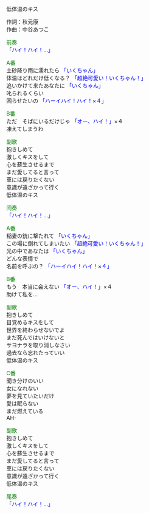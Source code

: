 低体温のキス  
  
作詞：秋元康  
作曲：中谷あつこ  
  
<font color=green>前奏</font>  
<font color=blue>「ハイ！ハイ！…」</font>   
  
<font color=green>A番</font>  
土砂降り雨に濡れたら <font color=blue>「いくちゃん」</font>  
体温はどれだけ低くなる？ <font color=blue>「超絶可愛い！いくちゃん！」</font>   
追いかけて来たあなたに <font color=blue>「いくちゃん」</font>  
叱られるくらい  
困らせたいの <font color=blue>「ハーイハイ！ハイ！×４」</font>   
  
<font color=green>B番</font>  
ただ　そばにいるだけじゃ <font color=blue>「オー、ハイ！」</font>×４   
凍えてしまうわ  
  
<font color=green>副歌</font>  
抱きしめて  
激しくキスをして  
心を蘇生させるまで  
まだ愛してると言って  
車には戻りたくない  
意識が遠ざかって行く  
低体温のキス  
  
<font color=green>间奏</font>  
<font color=blue>「ハイ！ハイ！…」</font>   
  
<font color=green>A番</font>  
稲妻の銃に撃たれて <font color=blue>「いくちゃん」</font>  
この場に倒れてしまいたい  <font color=blue>「超絶可愛い！いくちゃん！」</font>  
光の中であなたは <font color=blue>「いくちゃん」</font>  
どんな表情で  
名前を呼ぶの？ <font color=blue>「ハーイハイ！ハイ！×４」</font>   
  
<font color=green>B番</font>  
もう　本当に会えない <font color=blue>「オー、ハイ！」</font>×４  
助けて私を…  
  
<font color=green>副歌</font>  
抱きしめて  
目覚めるキスをして  
世界を終わらせないでよ  
まだ死んではいけないと  
サヨナラを取り消しなさい  
過去なら忘れたっていい  
低体温のキス  
  
<font color=green>C番</font>  
聞き分けのいい  
女になれない  
夢を見ていたいだけ  
愛は眠らない  
まだ燃えている  
AH-  
  
<font color=green>副歌</font>  
抱きしめて  
激しくキスをして  
心を蘇生させるまで  
まだ愛してると言って  
車には戻りたくない  
意識が遠ざかって行く  
低体温のキス  
  
<font color=green>尾奏</font>  
<font color=blue>「ハイ！ハイ！…」</font>   
